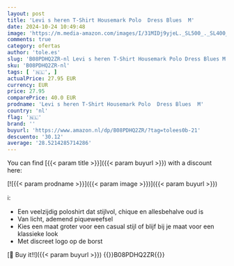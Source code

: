 ```yaml
---
layout: post
title: 'Levi s heren T-Shirt Housemark Polo  Dress Blues  M'
date: 2024-10-24 10:49:48
image: 'https://m.media-amazon.com/images/I/31MIDj9yjeL._SL500_._SL400_.jpg'
comments: true
category: ofertas
author: 'tole.es'
slug: 'B08PDHQ2ZR-nl Levi s heren T-Shirt Housemark Polo Dress Blues M'
sku: 'B08PDHQ2ZR-nl'
tags: [ '🇳🇱', ]
actualPrice: 27.95 EUR
currency: EUR
price: 27.95
comparePrice: 40.0 EUR
prodname: 'Levi s heren T-Shirt Housemark Polo  Dress Blues  M'
country: 'nl'
flag: '🇳🇱'
brand: ''
buyurl: 'https://www.amazon.nl/dp/B08PDHQ2ZR/?tag=tolees0b-21'
descuento: '30.12'
average: '28.5214285714286'
---
```


You can find [{{< param title >}}]({{< param buyurl >}}) with a discount here:

[![{{< param prodname >}}]({{< param image >}})]({{< param buyurl >}})

ℹ️:

- Een veelzijdig poloshirt dat stijlvol, chique en allesbehalve oud is
- Van licht, ademend piqueweefsel
- Kies een maat groter voor een casual stijl of blijf bij je maat voor een klassieke look
- Met discreet logo op de borst

[🛒 Buy it!!]({{< param buyurl >}})
{{<world>}}B08PDHQ2ZR{{</world>}}
